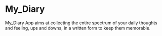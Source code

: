 # My_Diary
My_Diary App aims at collecting the entire spectrum of your daily thoughts and feeling, ups and downs, in a written form to keep them memorable.
